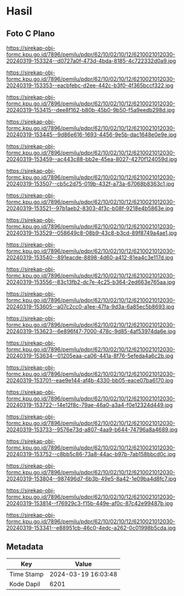 # Hasil

## Foto C Plano

https://sirekap-obj-formc.kpu.go.id/7896/pemilu/pdpr/62/10/02/10/12/6210021012030-20240319-153324--d0727a0f-473d-4bda-8185-4c722332d0a9.jpg

https://sirekap-obj-formc.kpu.go.id/7896/pemilu/pdpr/62/10/02/10/12/6210021012030-20240319-153353--eacbfebc-d2ee-442c-b3f0-4f365bccf322.jpg

https://sirekap-obj-formc.kpu.go.id/7896/pemilu/pdpr/62/10/02/10/12/6210021012030-20240319-153415--dee8f162-b80b-45b0-9b50-f5a9eedb298d.jpg

https://sirekap-obj-formc.kpu.go.id/7896/pemilu/pdpr/62/10/02/10/12/6210021012030-20240319-153445--9d86e616-1693-4456-9e5b-dac1648e0e9e.jpg

https://sirekap-obj-formc.kpu.go.id/7896/pemilu/pdpr/62/10/02/10/12/6210021012030-20240319-153459--ac443c88-bb2e-45ea-8027-4270f124059d.jpg

https://sirekap-obj-formc.kpu.go.id/7896/pemilu/pdpr/62/10/02/10/12/6210021012030-20240319-153507--cb5c2d75-019b-432f-a73a-67068b8363c1.jpg

https://sirekap-obj-formc.kpu.go.id/7896/pemilu/pdpr/62/10/02/10/12/6210021012030-20240319-153521--97b1aeb2-8303-4f3c-b08f-9218e4b5863e.jpg

https://sirekap-obj-formc.kpu.go.id/7896/pemilu/pdpr/62/10/02/10/12/6210021012030-20240319-153529--058649c8-08b9-43c8-b3cd-89f8749a4ae1.jpg

https://sirekap-obj-formc.kpu.go.id/7896/pemilu/pdpr/62/10/02/10/12/6210021012030-20240319-153540--891eacde-8898-4d60-a412-81ea4c3e117d.jpg

https://sirekap-obj-formc.kpu.go.id/7896/pemilu/pdpr/62/10/02/10/12/6210021012030-20240319-153556--83c13fb2-dc7e-4c25-b364-2ed663e765aa.jpg

https://sirekap-obj-formc.kpu.go.id/7896/pemilu/pdpr/62/10/02/10/12/6210021012030-20240319-153605--a07c2cc0-a1ee-47fa-9d3a-6a85ec5b8693.jpg

https://sirekap-obj-formc.kpu.go.id/7896/pemilu/pdpr/62/10/02/10/12/6210021012030-20240319-153623--6e896f47-7000-478c-9d85-4af53974da6e.jpg

https://sirekap-obj-formc.kpu.go.id/7896/pemilu/pdpr/62/10/02/10/12/6210021012030-20240319-153634--01205eaa-ca06-441a-8f76-5efeda4a6c2b.jpg

https://sirekap-obj-formc.kpu.go.id/7896/pemilu/pdpr/62/10/02/10/12/6210021012030-20240319-153701--eae9e144-af4b-4330-bb05-eace07ba6170.jpg

https://sirekap-obj-formc.kpu.go.id/7896/pemilu/pdpr/62/10/02/10/12/6210021012030-20240319-153722--14e12f8c-79ae-46a0-a3a4-f0e12324d449.jpg

https://sirekap-obj-formc.kpu.go.id/7896/pemilu/pdpr/62/10/02/10/12/6210021012030-20240319-153733--9576e73d-a807-4aa9-b644-74796a8a4689.jpg

https://sirekap-obj-formc.kpu.go.id/7896/pemilu/pdpr/62/10/02/10/12/6210021012030-20240319-153752--c8bb5c86-73a8-44ac-b97b-7ab158bbcd0c.jpg

https://sirekap-obj-formc.kpu.go.id/7896/pemilu/pdpr/62/10/02/10/12/6210021012030-20240319-153804--987496d7-6b3b-49e5-8a42-1e09ba4d8fc7.jpg

https://sirekap-obj-formc.kpu.go.id/7896/pemilu/pdpr/62/10/02/10/12/6210021012030-20240319-153814--f76929c3-f15b-449e-af0c-87c42e99487b.jpg

https://sirekap-obj-formc.kpu.go.id/7896/pemilu/pdpr/62/10/02/10/12/6210021012030-20240319-153341--e88951cb-46c0-4edc-a262-0c01998b5cda.jpg


## Metadata

| Key        | Value               |
| ---------- | ------------------- |
| Time Stamp | 2024-03-19 16:03:48 |
| Kode Dapil | 6201                |



